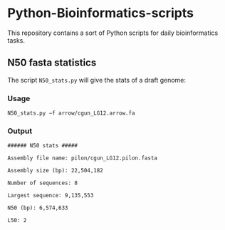 # Python-Bioinformatics-scripts

This repository contains a sort of Python scripts for daily bioinformatics tasks.

## N50 fasta statistics

The script `N50_stats.py` will give the stats of a draft genome:

### Usage

`N50_stats.py −f arrow/cgun_LG12.arrow.fa`

### Output

`###### N50 stats #####`

`Assembly file name: pilon/cgun_LG12.pilon.fasta`

`Assembly size (bp): 22,504,182`

`Number of sequences: 8`

`Largest sequence: 9,135,553`

`N50 (bp): 6,574,633`

`L50: 2`
